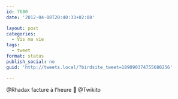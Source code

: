 ```yaml
---
id: 7680
date: '2012-04-08T20:40:33+02:00'

layout: post
categories:
  - Vis ma vie
tags:
  - tweet
format: status
publish_social: no
guid: 'http://tweets.local/?birdsite_tweet=189090374755680256'

---
```


@Rhadax facture à l’heure 🙂 @Twikito